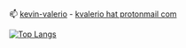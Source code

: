 
📫 [kevin-valerio](https://www.linkedin.com/in/kevin-valerio/) - [kvalerio hat protonmail com](mailto:kvalerio[hat]protonmail.com) 

[![Top Langs](https://github-readme-stats.vercel.app/api/top-langs/?username=kevin-valerio&layout=compact&theme=calm&show_icons=true)](https://github.com/anuraghazra/github-readme-stats)
